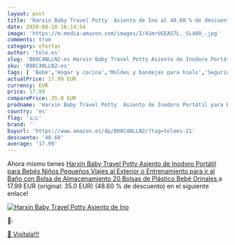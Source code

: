 ```yaml
---
layout: post
title: 'Harxin Baby Travel Potty  Asiento de Ino al 48.60 % de descuento'
date: 2020-08-20 16:14:54
image: 'https://m.media-amazon.com/images/I/41mrUSEAS7L._SL400_.jpg'
comments: true
category: ofertas
author: 'tole.es'
slug: 'B08C4NLLN2-es Harxin Baby Travel Potty Asiento de Inodoro Portátil para...'
sku: 'B08C4NLLN2-es'
tags: [ 'Bebé','Hogar y cocina','Moldes y bandejas para hielo','Seguridad','Utensilios de bar','Utensilios de cocina','Vigilabebés','bebé','bebés', ]
actualPrice: 17.99 EUR
currency: EUR
price: 17.99
comparePrice: 35.0 EUR
prodname: 'Harxin Baby Travel Potty  Asiento de Inodoro Portátil para Bebés  Niños Pequeños  Viajes al Exterior o Entrenamiento para ir al Baño  con Bolsa de Almacenamiento  20 Bolsas de Plástico  Bebé Orinales '
country: 'es'
flag: '🇪🇸'
brand: ''
buyurl: 'https://www.amazon.es/dp/B08C4NLLN2/?tag=tolees-21'
descuento: '48.60'
average: '17.99'
---
```


Ahora mismo tienes [Harxin Baby Travel Potty  Asiento de Inodoro Portátil para Bebés  Niños Pequeños  Viajes al Exterior o Entrenamiento para ir al Baño  con Bolsa de Almacenamiento  20 Bolsas de Plástico  Bebé Orinales ](https://www.amazon.es/dp/B08C4NLLN2/?tag=tolees-21) a 17.99 EUR (original: 35.0 EUR) (48.60 %  de descuento) en el siguiente enlace!

[![Harxin Baby Travel Potty  Asiento de Ino](https://m.media-amazon.com/images/I/41mrUSEAS7L._SL400_.jpg)](https://www.amazon.es/dp/B08C4NLLN2/?tag=tolees-21)

🔎:


[🛒 Visítala!!!](https://www.amazon.es/dp/B08C4NLLN2/?tag=tolees-21)
